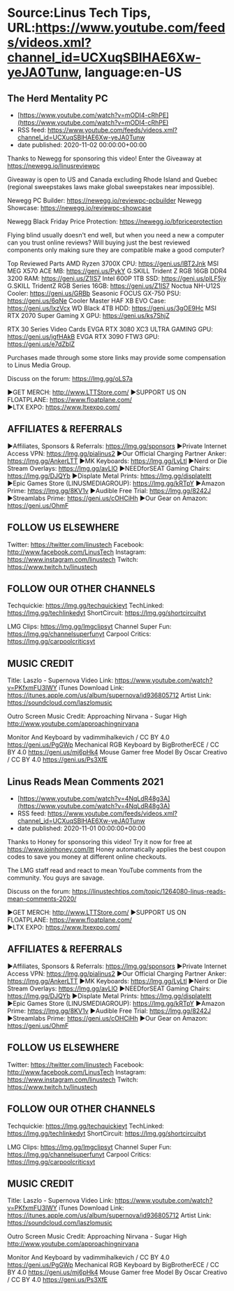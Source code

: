 # Source:Linus Tech Tips, URL:https://www.youtube.com/feeds/videos.xml?channel_id=UCXuqSBlHAE6Xw-yeJA0Tunw, language:en-US

## The Herd Mentality PC
 - [https://www.youtube.com/watch?v=mODI4-cRhPE](https://www.youtube.com/watch?v=mODI4-cRhPE)
 - RSS feed: https://www.youtube.com/feeds/videos.xml?channel_id=UCXuqSBlHAE6Xw-yeJA0Tunw
 - date published: 2020-11-02 00:00:00+00:00

Thanks to Newegg for sponsoring this video! 
Enter the Giveaway at https://newegg.io/linusreviewpc 

Giveaway is open to US and Canada excluding Rhode Island and Quebec (regional sweepstakes laws make global sweepstakes near impossible).


Newegg PC Builder: https://newegg.io/reviewpc-pcbuilder
Newegg Showcase: https://newegg.io/reviewpc-showcase

Newegg Black Friday Price Protection: https://newegg.io/bfpriceprotection

Flying blind usually doesn't end well, but when you need a new a computer can you trust online reviews? Will buying just the best reviewed components only making sure they are compatible make a good computer? 

Top Reviewed Parts
AMD Ryzen 3700X CPU: https://geni.us/lBT2Jnk
MSI MEG X570 ACE MB: https://geni.us/PykY
G.SKILL Trident Z RGB 16GB DDR4 3200 RAM: https://geni.us/Z1IS7
Intel 600P 1TB SSD: https://geni.us/plLF5jy
G.SKILL TridentZ RGB Series 16GB: https://geni.us/Z1IS7
Noctua NH-U12S Cooler: https://geni.us/GRBb
Seasonic FOCUS GX-750 PSU: https://geni.us/6qNe
Cooler Master HAF XB EVO Case: https://geni.us/lxzVcx
WD Black 4TB HDD: https://geni.us/3gOE9Hc
MSI RTX 2070 Super Gaming X GPU: https://geni.us/ks7ShjZ

RTX 30 Series Video Cards
EVGA RTX 3080 XC3 ULTRA GAMING GPU: https://geni.us/jgfHAkB
EVGA RTX 3090 FTW3 GPU: https://geni.us/e7dZblZ

Purchases made through some store links may provide some compensation to Linus Media Group.

Discuss on the forum: https://lmg.gg/oLS7a


►GET MERCH: http://www.LTTStore.com/
►SUPPORT US ON FLOATPLANE: https://www.floatplane.com/  
►LTX EXPO: https://www.ltxexpo.com/   

AFFILIATES & REFERRALS
---------------------------------------------------
►Affiliates, Sponsors & Referrals: https://lmg.gg/sponsors
►Private Internet Access VPN: https://lmg.gg/pialinus2
 ►Our Official Charging Partner Anker: https://lmg.gg/AnkerLTT
►MK Keyboards: https://lmg.gg/LyLtl
►Nerd or Die Stream Overlays: https://lmg.gg/avLlO
►NEEDforSEAT Gaming Chairs: https://lmg.gg/DJQYb
►Displate Metal Prints: https://lmg.gg/displateltt
►Epic Games Store (LINUSMEDIAGROUP): https://lmg.gg/kRTpY
►Amazon Prime: https://lmg.gg/8KV1v
►Audible Free Trial: https://lmg.gg/8242J
►Streamlabs Prime: https://geni.us/cOHCiHh
►Our Gear on Amazon: https://geni.us/OhmF

FOLLOW US ELSEWHERE
---------------------------------------------------  
Twitter: https://twitter.com/linustech
Facebook: http://www.facebook.com/LinusTech
Instagram: https://www.instagram.com/linustech
Twitch: https://www.twitch.tv/linustech

FOLLOW OUR OTHER CHANNELS
---------------------------------------------------  
Techquickie: https://lmg.gg/techquickieyt
TechLinked: https://lmg.gg/techlinkedyt
ShortCircuit: https://lmg.gg/shortcircuityt

LMG Clips: https://lmg.gg/lmgclipsyt
Channel Super Fun: https://lmg.gg/channelsuperfunyt
Carpool Critics: https://lmg.gg/carpoolcriticsyt

MUSIC CREDIT
---------------------------------------------------  
Title: Laszlo - Supernova
Video Link: https://www.youtube.com/watch?v=PKfxmFU3lWY
iTunes Download Link: https://itunes.apple.com/us/album/supernova/id936805712
Artist Link: https://soundcloud.com/laszlomusic

Outro Screen Music Credit: Approaching Nirvana - Sugar High http://www.youtube.com/approachingnirvana

Monitor And Keyboard by vadimmihalkevich / CC BY 4.0  https://geni.us/PgGWp
Mechanical RGB Keyboard by BigBrotherECE / CC BY 4.0 https://geni.us/mj6pHk4
Mouse Gamer free Model By Oscar Creativo / CC BY 4.0 https://geni.us/Ps3XfE

## Linus Reads Mean Comments 2021
 - [https://www.youtube.com/watch?v=4NqLdR48g3A](https://www.youtube.com/watch?v=4NqLdR48g3A)
 - RSS feed: https://www.youtube.com/feeds/videos.xml?channel_id=UCXuqSBlHAE6Xw-yeJA0Tunw
 - date published: 2020-11-01 00:00:00+00:00

Thanks to Honey for sponsoring this video! Try it now for free at https://www.joinhoney.com/ltt
Honey automatically applies the best coupon codes to save you money at different online checkouts.

The LMG staff read and react to mean YouTube comments from the community. You guys are savage.

Discuss on the forum: https://linustechtips.com/topic/1264080-linus-reads-mean-comments-2020/

►GET MERCH: http://www.LTTStore.com/
►SUPPORT US ON FLOATPLANE: https://www.floatplane.com/  
►LTX EXPO: https://www.ltxexpo.com/   

AFFILIATES & REFERRALS
---------------------------------------------------
►Affiliates, Sponsors & Referrals: https://lmg.gg/sponsors
►Private Internet Access VPN: https://lmg.gg/pialinus2
 ►Our Official Charging Partner Anker: https://lmg.gg/AnkerLTT
►MK Keyboards: https://lmg.gg/LyLtl
►Nerd or Die Stream Overlays: https://lmg.gg/avLlO
►NEEDforSEAT Gaming Chairs: https://lmg.gg/DJQYb
►Displate Metal Prints: https://lmg.gg/displateltt
►Epic Games Store (LINUSMEDIAGROUP): https://lmg.gg/kRTpY
►Amazon Prime: https://lmg.gg/8KV1v
►Audible Free Trial: https://lmg.gg/8242J
►Streamlabs Prime: https://geni.us/cOHCiHh
►Our Gear on Amazon: https://geni.us/OhmF

FOLLOW US ELSEWHERE
---------------------------------------------------  
Twitter: https://twitter.com/linustech
Facebook: http://www.facebook.com/LinusTech
Instagram: https://www.instagram.com/linustech
Twitch: https://www.twitch.tv/linustech

FOLLOW OUR OTHER CHANNELS
---------------------------------------------------  
Techquickie: https://lmg.gg/techquickieyt
TechLinked: https://lmg.gg/techlinkedyt
ShortCircuit: https://lmg.gg/shortcircuityt

LMG Clips: https://lmg.gg/lmgclipsyt
Channel Super Fun: https://lmg.gg/channelsuperfunyt
Carpool Critics: https://lmg.gg/carpoolcriticsyt

MUSIC CREDIT
---------------------------------------------------  
Title: Laszlo - Supernova
Video Link: https://www.youtube.com/watch?v=PKfxmFU3lWY
iTunes Download Link: https://itunes.apple.com/us/album/supernova/id936805712
Artist Link: https://soundcloud.com/laszlomusic

Outro Screen Music Credit: Approaching Nirvana - Sugar High http://www.youtube.com/approachingnirvana

Monitor And Keyboard by vadimmihalkevich / CC BY 4.0  https://geni.us/PgGWp
Mechanical RGB Keyboard by BigBrotherECE / CC BY 4.0 https://geni.us/mj6pHk4
Mouse Gamer free Model By Oscar Creativo / CC BY 4.0 https://geni.us/Ps3XfE

